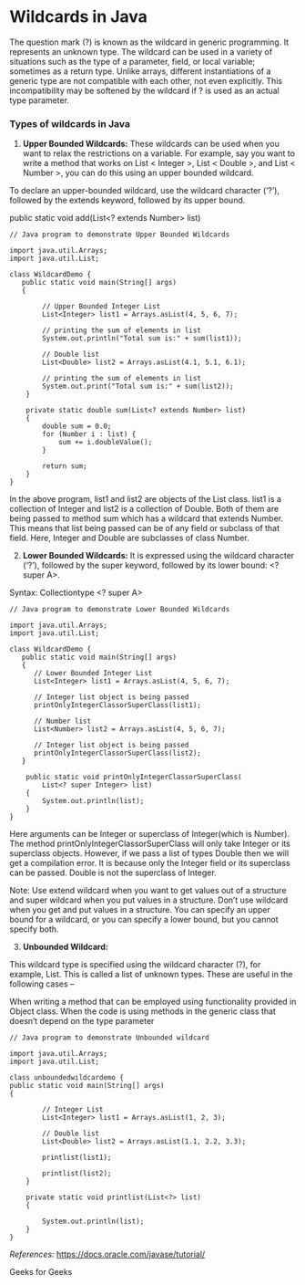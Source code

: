 # Wildcards in Java

The question mark (?) is known as the wildcard in generic programming. It represents an unknown type. The wildcard can be used in a variety of situations such as the type of a parameter, field, or local variable; sometimes as a return type. Unlike arrays, different instantiations of a generic type are not compatible with each other, not even explicitly. This incompatibility may be softened by the wildcard if ? is used as an actual type parameter.

### Types of wildcards in Java

1. **Upper Bounded Wildcards:**
   These wildcards can be used when you want to relax the restrictions on a variable. For example, say you want to write a method that works on List < Integer >, List < Double >, and List < Number >, you can do this using an upper bounded wildcard.

To declare an upper-bounded wildcard, use the wildcard character (‘?’), followed by the extends keyword, followed by its upper bound.

public static void add(List<? extends Number> list)


```
// Java program to demonstrate Upper Bounded Wildcards

import java.util.Arrays;
import java.util.List;

class WildcardDemo {
   public static void main(String[] args)
   {

        // Upper Bounded Integer List
        List<Integer> list1 = Arrays.asList(4, 5, 6, 7);
 
        // printing the sum of elements in list
        System.out.println("Total sum is:" + sum(list1));
 
        // Double list
        List<Double> list2 = Arrays.asList(4.1, 5.1, 6.1);
 
        // printing the sum of elements in list
        System.out.print("Total sum is:" + sum(list2));
    }
 
    private static double sum(List<? extends Number> list)
    {
        double sum = 0.0;
        for (Number i : list) {
            sum += i.doubleValue();
        }
 
        return sum;
    }
}
```

In the above program, list1 and list2 are objects of the List class. list1 is a collection of Integer and list2 is a collection of Double. Both of them are being passed to method sum which has a wildcard that extends Number. This means that list being passed can be of any field or subclass of that field. Here, Integer and Double are subclasses of class Number.

2. **Lower Bounded Wildcards:**
   It is expressed using the wildcard character (‘?’), followed by the super keyword, followed by its lower bound: <? super A>.

Syntax: Collectiontype <? super A>

```
// Java program to demonstrate Lower Bounded Wildcards

import java.util.Arrays;
import java.util.List;

class WildcardDemo {
   public static void main(String[] args)
   {
      // Lower Bounded Integer List
      List<Integer> list1 = Arrays.asList(4, 5, 6, 7);

      // Integer list object is being passed
      printOnlyIntegerClassorSuperClass(list1);
 
      // Number list
      List<Number> list2 = Arrays.asList(4, 5, 6, 7);
 
      // Integer list object is being passed
      printOnlyIntegerClassorSuperClass(list2);
   }
 
    public static void printOnlyIntegerClassorSuperClass(
        List<? super Integer> list)
    {
        System.out.println(list);
    }
}
```

Here arguments can be Integer or superclass of Integer(which is Number). The method printOnlyIntegerClassorSuperClass will only take Integer or its superclass objects. However, if we pass a list of types Double then we will get a compilation error. It is because only the Integer field or its superclass can be passed. Double is not the superclass of Integer.

Note: Use extend wildcard when you want to get values out of a structure and super wildcard when you put values in a structure. Don’t use wildcard when you get and put values in a structure. You can specify an upper bound for a wildcard, or you can specify a lower bound, but you cannot specify both.

3. **Unbounded Wildcard:**

This wildcard type is specified using the wildcard character (?), for example, List. This is called a list of unknown types. These are useful in the following cases –

When writing a method that can be employed using functionality provided in Object class.
When the code is using methods in the generic class that doesn’t depend on the type parameter

```
// Java program to demonstrate Unbounded wildcard

import java.util.Arrays;
import java.util.List;

class unboundedwildcardemo {
public static void main(String[] args)
{

        // Integer List
        List<Integer> list1 = Arrays.asList(1, 2, 3);
 
        // Double list
        List<Double> list2 = Arrays.asList(1.1, 2.2, 3.3);
 
        printlist(list1);
 
        printlist(list2);
    }
 
    private static void printlist(List<?> list)
    {
 
        System.out.println(list);
    }
}
```


_References:_
https://docs.oracle.com/javase/tutorial/

Geeks for Geeks